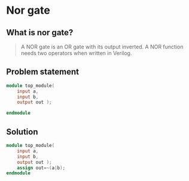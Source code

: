 # Nor gate

## What is nor gate?

> A NOR gate is an OR gate with its output inverted. A NOR function needs two operators when written in Verilog.

## Problem statement

```verilog
module top_module( 
    input a, 
    input b, 
    output out );

endmodule
```

## Solution

```verilog
module top_module( 
    input a, 
    input b, 
    output out );
	assign out=~(a|b);
endmodule
```

